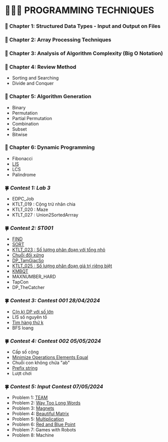 #         👨🏻‍💻 PROGRAMMING TECHNIQUES
### 📕 Chapter 1: Structured Data Types - Input and Output on Files
### 📕 Chapter 2: Array Processing Techniques
### 📕 Chapter 3: Analysis of Algorithm Complexity (Big O Notation)
### 📕 Chapter 4: Review Method
- Sorting and Searching
- Divide and Conquer
### 📕 Chapter 5: Algorithm Generation
- Binary
- Permutation
- Partial Permutation
- Combination
- Subset
- Bitwise
### 📕 Chapter 6: Dynamic Programming
- Fibonacci
- [LIS](https://github.com/ltaamlee/PROGRAMMING-TECHNIQUES/blob/main/LIS.cpp)
- LCS
- Palindrome
### 🍀 *Contest 1: Lab 3*
- EDPC_Job
- KTLT_019 : Cộng trừ nhân chia
- KTLT_020 : Maze
- KTLT_027 : Union2SortedArrray

### 🍀 *Contest 2: ST001*
- [FIND](https://github.com/ltaamlee/PROGRAMMING-TECHNIQUES/blob/main/Contest%202/FIND.cpp)
- [SORT](https://github.com/ltaamlee/PROGRAMMING-TECHNIQUES/blob/main/Contest%202/SORT.cpp)
- [KTLT_023 : Số lượng phân đoạn với tổng nhỏ](https://github.com/ltaamlee/PROGRAMMING-TECHNIQUES/blob/main/Contest%202/KTLT_023.cpp)
- [Chuỗi đối xứng](https://github.com/ltaamlee/PROGRAMMING-TECHNIQUES/blob/main/Contest%202/DOIXUNG.cpp)
- [DP_TamGiacSo](https://github.com/ltaamlee/PROGRAMMING-TECHNIQUES/blob/main/Contest%202/DP_TamGiacSo.cpp)
- [KTLT_025 : Số lượng phân đoạn giá trị riêng biệt](https://github.com/ltaamlee/PROGRAMMING-TECHNIQUES/blob/main/Contest%202/KTLT_025.cpp)
- [KMBQT](https://github.com/ltaamlee/PROGRAMMING-TECHNIQUES/blob/main/Contest%202/KMBQT.cpp)
- MAXNUMBER_HARD
- TapCon
- DP_TheCatcher

### 🍀 *Contest 3: Contest 001 28/04/2024*
- [C(n,k) DP với số lớn](https://github.com/ltaamlee/PROGRAMMING-TECHNIQUES/blob/main/Contest%203/C(n%2Ck)%20BigNum.cpp)
- LIS số nguyên tố
- [Tìm hàng thứ k](https://github.com/ltaamlee/PROGRAMMING-TECHNIQUES/blob/main/Contest%203/Tim%20hang%20thu%20K.cpp)
- BFS loang

### 🍀 *Contest 4: Contest 002 05/05/2024*
- Cấp số cộng
- [Minimize Operations Elements Equal](https://github.com/ltaamlee/PROGRAMMING-TECHNIQUES/blob/main/Contest%204/Minimize%20Operations%20Elements%20Equal.cpp)
- Chuỗi con không chứa "ab"
- [Prefix string](https://github.com/ltaamlee/PROGRAMMING-TECHNIQUES/blob/main/Contest%204/Prefix%20String.cpp)
- Lượt chơi

### 🍀 *Contest 5: Input Contest 07/05/2024*
- Problem 1: [TEAM](https://github.com/ltaamlee/PROGRAMMING-TECHNIQUES/blob/main/Contest%205/TEAM.cpp)
- Problem 2: [Way Too Long Words](https://github.com/ltaamlee/PROGRAMMING-TECHNIQUES/blob/main/Contest%205/Way%20Too%20Long%20Words.cpp)
- Problem 3: [Magnets](https://github.com/ltaamlee/PROGRAMMING-TECHNIQUES/blob/main/Contest%205/Magnets.cpp)
- Problem 4: [Beautiful Matrix](https://github.com/ltaamlee/PROGRAMMING-TECHNIQUES/blob/main/Contest%205/Beautiful%20Matrix.cpp)
- Problem 5: [Multiplication](https://github.com/ltaamlee/PROGRAMMING-TECHNIQUES/blob/main/Contest%205/Multiplication.cpp)
- Problem 6: [Red and Blue Point](https://github.com/ltaamlee/PROGRAMMING-TECHNIQUES/blob/main/Contest%205/Red%20and%20Blue%20Points.cpp)
- Problem 7: Games with Robots
- Problem 8: Machine
